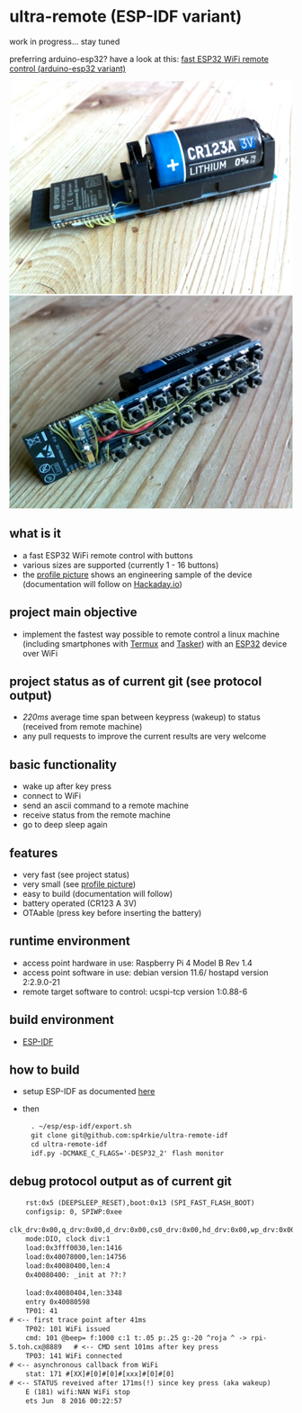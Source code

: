 ultra-remote (ESP-IDF variant)
==============================

work in progress... stay tuned

preferring arduino-esp32? have a look at this: [fast ESP32 WiFi remote control (arduino-esp32 variant)](https://github.com/sp4rkie/ultra-remote-ino)

![alt text](images/shot0010.png "Title")
![alt text](images/shot0015.png "Title")

what is it
----------

- a fast ESP32 WiFi remote control with buttons
- various sizes are supported (currently 1 - 16 buttons)
- the [profile picture](https://avatars.githubusercontent.com/u/3232165?v=4) shows an engineering sample of the device (documentation will follow on [Hackaday.io](https://hackaday.io/))

project main objective
----------------------

- implement the fastest way possible to remote control a linux machine (including smartphones with [Termux](https://termux.dev/en/) and [Tasker](https://tasker.joaoapps.com/)) with an [ESP32](https://en.wikipedia.org/wiki/ESP32) device over WiFi 

project status as of current git (see protocol output)
------------------------------------------------------

- *220ms* average time span between keypress (wakeup) to status (received from remote machine)
- any pull requests to improve the current results are very welcome

basic functionality
-------------------

- wake up after key press
- connect to WiFi
- send an ascii command to a remote machine
- receive status from the remote machine
- go to deep sleep again

features
--------

- very fast (see project status)
- very small (see [profile picture](https://avatars.githubusercontent.com/u/3232165?v=4))
- easy to build (documentation will follow)
- battery operated (CR123 A 3V)
- OTAable (press key before inserting the battery)

runtime environment
-------------------

- access point hardware in use: Raspberry Pi 4 Model B Rev 1.4
- access point software in use: debian version 11.6/ hostapd version 2:2.9.0-21
- remote target software to control: ucspi-tcp version 1:0.88-6

build environment
-----------------

- [ESP-IDF](https://docs.espressif.com/projects/esp-idf/en/latest/esp32/index.html#)

how to build
------------

- setup ESP-IDF as documented [here](https://docs.espressif.com/projects/esp-idf/en/latest/esp32/get-started/index.html#installation)
- then

        . ~/esp/esp-idf/export.sh
        git clone git@github.com:sp4rkie/ultra-remote-idf
        cd ultra-remote-idf
        idf.py -DCMAKE_C_FLAGS='-DESP32_2' flash monitor

debug protocol output as of current git
---------------------------------------

        rst:0x5 (DEEPSLEEP_RESET),boot:0x13 (SPI_FAST_FLASH_BOOT)
        configsip: 0, SPIWP:0xee
        clk_drv:0x00,q_drv:0x00,d_drv:0x00,cs0_drv:0x00,hd_drv:0x00,wp_drv:0x00
        mode:DIO, clock div:1
        load:0x3fff0030,len:1416
        load:0x40078000,len:14756
        load:0x40080400,len:4
        0x40080400: _init at ??:?

        load:0x40080404,len:3348
        entry 0x40080598
        TP01: 41                                                                    # <-- first trace point after 41ms
        TP02: 101 WiFi issued                                       
        cmd: 101 @beep= f:1000 c:1 t:.05 p:.25 g:-20 ^roja ^ -> rpi-5.toh.cx@8889   # <-- CMD sent 101ms after key press
        TP03: 141 WiFi connected                                                    # <-- asynchronous callback from WiFi
        stat: 171 #[XX]#[0]#[0]#[xxx]#[0]#[0]                                       # <-- STATUS reveived after 171ms(!) since key press (aka wakeup)
        E (181) wifi:NAN WiFi stop
        ets Jun  8 2016 00:22:57


